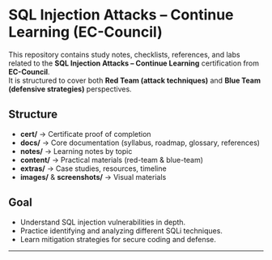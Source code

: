 # SQL Injection Attacks – Continue Learning (EC-Council)

This repository contains study notes, checklists, references, and labs related to the **SQL Injection Attacks – Continue Learning** certification from **EC-Council**.  
It is structured to cover both **Red Team (attack techniques)** and **Blue Team (defensive strategies)** perspectives.

## Structure
- **cert/** → Certificate proof of completion
- **docs/** → Core documentation (syllabus, roadmap, glossary, references)
- **notes/** → Learning notes by topic
- **content/** → Practical materials (red-team & blue-team)
- **extras/** → Case studies, resources, timeline
- **images/** & **screenshots/** → Visual materials

## Goal
- Understand SQL injection vulnerabilities in depth.
- Practice identifying and analyzing different SQLi techniques.
- Learn mitigation strategies for secure coding and defense.

---

